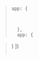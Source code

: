 ---
---




>
>
>



>
>     app: {
> ```
>
>
>   },
>   app: {
> ```
>



>
>
>






>
>   )
> ])
> ```
>



>
